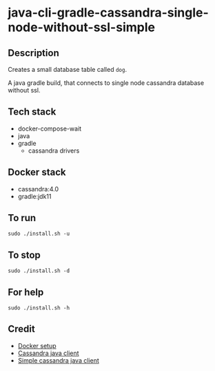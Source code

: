 # java-cli-gradle-cassandra-single-node-without-ssl-simple

## Description
Creates a small database table
called `dog`.

A java gradle build, that connects to single node
cassandra database without ssl.

## Tech stack
- docker-compose-wait
- java
- gradle
  - cassandra drivers

## Docker stack
- cassandra:4.0
- gradle:jdk11

## To run
`sudo ./install.sh -u`

## To stop
`sudo ./install.sh -d`

## For help
`sudo ./install.sh -h`

## Credit
- [Docker setup](https://2much2learn.com/setting-up-cassandra-with-docker/)
- [Cassandra java client](https://github.com/eugenp/tutorials/tree/master/persistence-modules/java-cassandra)
- [Simple cassandra java client](https://raw.githubusercontent.com/oscerd/cassandra-java-example/master/src/main/java/com/github/oscerd/cassandra/SimpleClient.java)
